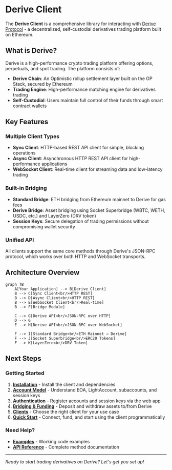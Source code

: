 # Derive Client

The **Derive Client** is a comprehensive library for interacting with [Derive Protocol](https://derive.xyz) - a decentralized, self-custodial derivatives trading platform built on Ethereum.

## What is Derive?

Derive is a high-performance crypto trading platform offering options, perpetuals, and spot trading. The platform consists of:

- **Derive Chain**: An Optimistic rollup settlement layer built on the OP Stack, secured by Ethereum
- **Trading Engine**: High-performance matching engine for derivatives trading
- **Self-Custodial**: Users maintain full control of their funds through smart contract wallets

## Key Features

### **Multiple Client Types**

- **Sync Client**: HTTP-based REST API client for simple, blocking operations
- **Async Client**: Asynchronous HTTP REST API client for high-performance applications
- **WebSocket Client**: Real-time client for streaming data and low-latency trading

### **Built-in Bridging**

- **Standard Bridge**: ETH bridging from Ethereum mainnet to Derive for gas fees
- **Derive Bridge**: Asset bridging using Socket Superbridge (WBTC, WETH, USDC, etc.) and LayerZero (DRV token)
- **Session Keys**: Secure delegation of trading permissions without compromising wallet security

### **Unified API**

All clients support the same core methods through Derive's JSON-RPC protocol, which works over both HTTP and WebSocket transports.

## Architecture Overview

```mermaid
graph TB
    A[Your Application] --> B[Derive Client]
    B --> C[Sync Client<br/>HTTP REST]
    B --> D[Async Client<br/>HTTP REST]
    B --> E[WebSocket Client<br/>Real-time]
    B --> F[Bridge Module]

    C --> G[Derive API<br/>JSON-RPC over HTTP]
    D --> G
    E --> H[Derive API<br/>JSON-RPC over WebSocket]

    F --> I[Standard Bridge<br/>ETH Mainnet → Derive]
    F --> J[Socket Superbridge<br/>ERC20 Tokens]
    F --> K[LayerZero<br/>DRV Token]
```

## Next Steps

### Getting Started

1. **[Installation](getting-started/installation.md)** - Install the client and dependencies
2. **[Account Model](getting-started/account-model.md)** - Understand EOA, LightAccount, subaccounts, and session keys
3. **[Authentication](getting-started/authentication.md)** - Register accounts and session keys via the web app
4. **[Bridging & Funding](getting-started/bridging.md)** - Deposit and withdraw assets to/from Derive
5. **[Clients](getting-started/clients.md)** - Choose the right client for your use case
6. **[Quick Start](getting-started/quickstart.md)** - Connect, fund, and start using the client programmatically

### Need Help?

- **[Examples](examples/)** - Working code examples
- **[API Reference](reference/)** - Complete method documentation

---

_Ready to start trading derivatives on Derive? Let's get you set up!_
